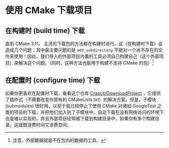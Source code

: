 # 使用 CMake 下载项目

## 在构建时 (build time) 下载

直到 CMake 3.11， 主流的下载包的方法都在构建时进行。这（在构建时下载）会造成几个问题；其中最主要问题的是 `add_subdirectory` 不能对一个尚不存在的文件夹使用！因此，我们导入的外部项目内置的工具必须自己构建自己（这个外部项目）来解决这个问题。（同时，这种方法也能用于构建不支持 CMake 的包）[^1]

[^1]: 注意，外部数据就是不在包内的数据的工具。

## 在配置时 (configure time) 下载

如果你更喜欢在配置时下载，看看这个仓库 [Crascit/DownloadProject](https://github.com/Crascit/DownloadProject) ，它提供了插件式（不需要改变你原有的 CMakeLists.txt）的解决方案。但是，子模块 (submodules) 很好用，以至于我已经停止了使用 CMake 对诸如 GoogleTest 之类的项目的下载，并把他们加入到了子模块中。自动下载在没有网络访问的环境下也是难以实现的，并且外部项目经常被下载到构建目录中，如果你有多个构建目录，这就既浪费时间又浪费空间。

